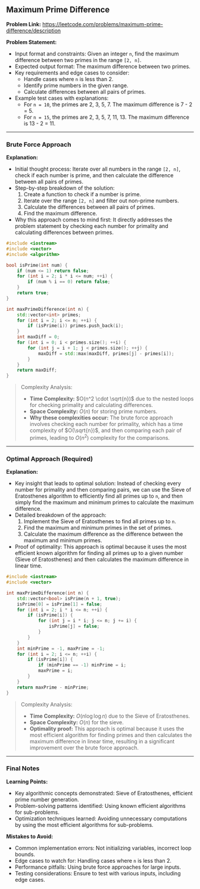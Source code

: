 ## Maximum Prime Difference
**Problem Link:** https://leetcode.com/problems/maximum-prime-difference/description

**Problem Statement:**
- Input format and constraints: Given an integer `n`, find the maximum difference between two primes in the range `[2, n]`.
- Expected output format: The maximum difference between two primes.
- Key requirements and edge cases to consider:
  - Handle cases where `n` is less than 2.
  - Identify prime numbers in the given range.
  - Calculate differences between all pairs of primes.
- Example test cases with explanations:
  - For `n = 10`, the primes are 2, 3, 5, 7. The maximum difference is 7 - 2 = 5.
  - For `n = 15`, the primes are 2, 3, 5, 7, 11, 13. The maximum difference is 13 - 2 = 11.

---

### Brute Force Approach

**Explanation:**
- Initial thought process: Iterate over all numbers in the range `[2, n]`, check if each number is prime, and then calculate the difference between all pairs of primes.
- Step-by-step breakdown of the solution:
  1. Create a function to check if a number is prime.
  2. Iterate over the range `[2, n]` and filter out non-prime numbers.
  3. Calculate the differences between all pairs of primes.
  4. Find the maximum difference.
- Why this approach comes to mind first: It directly addresses the problem statement by checking each number for primality and calculating differences between primes.

```cpp
#include <iostream>
#include <vector>
#include <algorithm>

bool isPrime(int num) {
    if (num <= 1) return false;
    for (int i = 2; i * i <= num; ++i) {
        if (num % i == 0) return false;
    }
    return true;
}

int maxPrimeDifference(int n) {
    std::vector<int> primes;
    for (int i = 2; i <= n; ++i) {
        if (isPrime(i)) primes.push_back(i);
    }
    int maxDiff = 0;
    for (int i = 0; i < primes.size(); ++i) {
        for (int j = i + 1; j < primes.size(); ++j) {
            maxDiff = std::max(maxDiff, primes[j] - primes[i]);
        }
    }
    return maxDiff;
}
```

> Complexity Analysis:
> - **Time Complexity:** $O(n^2 \cdot \sqrt{n})$ due to the nested loops for checking primality and calculating differences.
> - **Space Complexity:** $O(n)$ for storing prime numbers.
> - **Why these complexities occur:** The brute force approach involves checking each number for primality, which has a time complexity of $O(\sqrt{n})$, and then comparing each pair of primes, leading to $O(n^2)$ complexity for the comparisons.

---

### Optimal Approach (Required)

**Explanation:**
- Key insight that leads to optimal solution: Instead of checking every number for primality and then comparing pairs, we can use the Sieve of Eratosthenes algorithm to efficiently find all primes up to `n`, and then simply find the maximum and minimum primes to calculate the maximum difference.
- Detailed breakdown of the approach:
  1. Implement the Sieve of Eratosthenes to find all primes up to `n`.
  2. Find the maximum and minimum primes in the set of primes.
  3. Calculate the maximum difference as the difference between the maximum and minimum primes.
- Proof of optimality: This approach is optimal because it uses the most efficient known algorithm for finding all primes up to a given number (Sieve of Eratosthenes) and then calculates the maximum difference in linear time.

```cpp
#include <iostream>
#include <vector>

int maxPrimeDifference(int n) {
    std::vector<bool> isPrime(n + 1, true);
    isPrime[0] = isPrime[1] = false;
    for (int i = 2; i * i <= n; ++i) {
        if (isPrime[i]) {
            for (int j = i * i; j <= n; j += i) {
                isPrime[j] = false;
            }
        }
    }
    int minPrime = -1, maxPrime = -1;
    for (int i = 2; i <= n; ++i) {
        if (isPrime[i]) {
            if (minPrime == -1) minPrime = i;
            maxPrime = i;
        }
    }
    return maxPrime - minPrime;
}
```

> Complexity Analysis:
> - **Time Complexity:** $O(n \log \log n)$ due to the Sieve of Eratosthenes.
> - **Space Complexity:** $O(n)$ for the sieve.
> - **Optimality proof:** This approach is optimal because it uses the most efficient algorithm for finding primes and then calculates the maximum difference in linear time, resulting in a significant improvement over the brute force approach.

---

### Final Notes

**Learning Points:**
- Key algorithmic concepts demonstrated: Sieve of Eratosthenes, efficient prime number generation.
- Problem-solving patterns identified: Using known efficient algorithms for sub-problems.
- Optimization techniques learned: Avoiding unnecessary computations by using the most efficient algorithms for sub-problems.

**Mistakes to Avoid:**
- Common implementation errors: Not initializing variables, incorrect loop bounds.
- Edge cases to watch for: Handling cases where `n` is less than 2.
- Performance pitfalls: Using brute force approaches for large inputs.
- Testing considerations: Ensure to test with various inputs, including edge cases.